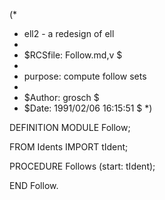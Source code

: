 (*
 *	ell2 - a redesign of ell
 *
 *	$RCSfile: Follow.md,v $
 *	
 *	purpose:	compute follow sets
 *
 *	$Author: grosch $
 *	$Date: 1991/02/06 16:15:51 $
 *)

DEFINITION MODULE Follow;

FROM Idents	IMPORT	tIdent;

PROCEDURE Follows (start: tIdent);

END Follow.
